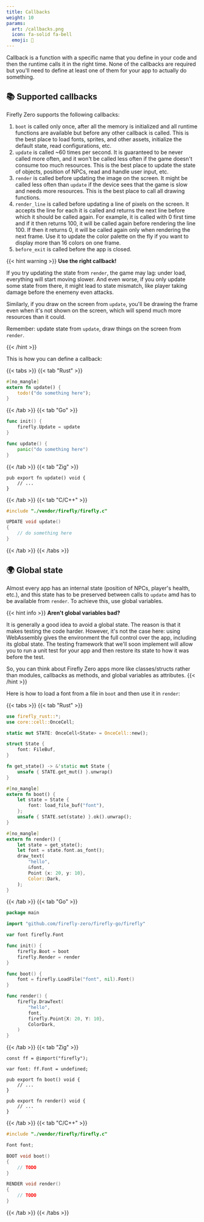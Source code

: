```yaml
---
title: Callbacks
weight: 10
params:
  art: /callbacks.png
  icon: fa-solid fa-bell
  emoji: 🔔
---
```


Callback is a function with a specific name that you define in your code and then the runtime calls it in the right time. None of the callbacks are required but you'll need to define at least one of them for your app to actually do something.

## 📚 Supported callbacks

Firefly Zero supports the following callbacks:

1. `boot` is called only once, after all the memory is initialized and all runtime functions are available but before any other callback is called. This is the best place to load fonts, sprites, and other assets, initialize the default state, read configurations, etc.
1. `update` is called ~60 times per second. It is guaranteed to be never called more often, and it won't be called less often if the game doesn't consume too much resources. This is the best place to update the state of objects, position of NPCs, read and handle user input, etc.
1. `render` is called before updating the image on the screen. It might be called less often than `update` if the device sees that the game is slow and needs more resources. This is the best place to call all drawing functions.
1. `render_line` is called before updating a line of pixels on the screen. It accepts the line for each it is called and returns the next line before which it should be called again. For example, it is called with 0 first time and if it then returns 100, it will be called again before rendering the line 100. If then it returns 0, it will be called again only when rendering the next frame. Use it to update the color palette on the fly if you want to display more than 16 colors on one frame.
1. `before_exit` is called before the app is closed.

{{< hint warning >}}
**Use the right callback!**

If you try updating the state from `render`, the game may lag: under load, everything will start moving slower. And even worse, if you only update some state from there, it might lead to state mismatch, like player taking damage before the enemeny even attacks.

Similarly, if you draw on the screen from `update`, you'll be drawing the frame even when it's not shown on the screen, which will spend much more resources than it could.

Remember: update state from `update`, draw things on the screen from `render`.

{{< /hint >}}

This is how you can define a callback:

{{< tabs >}}
{{< tab "Rust" >}}

```rust
#[no_mangle]
extern fn update() {
    todo!("do something here");
}
```

{{< /tab >}}
{{< tab "Go" >}}

```go
func init() {
    firefly.Update = update
}

func update() {
    panic("do something here")
}
```

{{< /tab >}}
{{< tab "Zig" >}}

```zig
pub export fn update() void {
    // ...
}
```

{{< /tab >}}
{{< tab "C/C++" >}}

```c
#include "./vendor/firefly/firefly.c"

UPDATE void update()
{
    // do something here
}
```

{{< /tab >}}
{{< /tabs >}}

## 🌍 Global state

Almost every app has an internal state (position of NPCs, player's health, etc.), and this state has to be preserved between calls to `update` amd has to be available from `render`. To achieve this, use global variables.

{{< hint info >}}
**Aren't global variables bad?**

It is generally a good idea to avoid a global state. The reason is that it makes testing the code harder. However, it's not the case here: using WebAssembly gives the environment the full control over the app, including its global state. The testing framework that we'll soon implement will allow you to run a unit test for your app and then restore its state to how it was before the test.

So, you can think about Firefly Zero apps more like classes/structs rather than modules, callbacks as methods, and global variables as attributes.
{{< /hint >}}

Here is how to load a font from a file in `boot` and then use it in `render`:

{{< tabs >}}
{{< tab "Rust" >}}

```rust
use firefly_rust::*;
use core::cell::OnceCell;

static mut STATE: OnceCell<State> = OnceCell::new();

struct State {
    font: FileBuf,
}

fn get_state() -> &'static mut State {
    unsafe { STATE.get_mut() }.unwrap()
}

#[no_mangle]
extern fn boot() {
    let state = State {
        font: load_file_buf("font"),
    };
    unsafe { STATE.set(state) }.ok().unwrap();
}

#[no_mangle]
extern fn render() {
    let state = get_state();
    let font = state.font.as_font();
    draw_text(
        "hello",
        &font,
        Point {x: 20, y: 10},
        Color::Dark,
    );
}
```

{{< /tab >}}
{{< tab "Go" >}}

```go
package main

import "github.com/firefly-zero/firefly-go/firefly"

var font firefly.Font

func init() {
    firefly.Boot = boot
    firefly.Render = render
}

func boot() {
    font = firefly.LoadFile("font", nil).Font()
}

func render() {
    firefly.DrawText(
        "hello",
        font,
        firefly.Point{X: 20, Y: 10},
        ColorDark,
    )
}

```

{{< /tab >}}
{{< tab "Zig" >}}

```zig
const ff = @import("firefly");

var font: ff.Font = undefined;

pub export fn boot() void {
    // ...
}

pub export fn render() void {
    // ...
}
```

{{< /tab >}}
{{< tab "C/C++" >}}

```c
#include "./vendor/firefly/firefly.c"

Font font;

BOOT void boot()
{
    // TODO
}

RENDER void render()
{
    // TODO
}
```

{{< /tab >}}
{{< /tabs >}}
